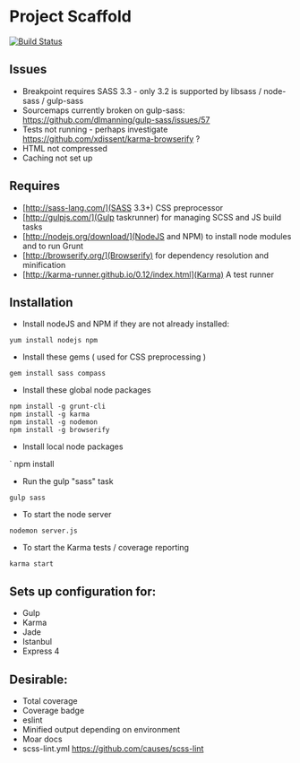Project Scaffold
================

[![Build Status](https://travis-ci.org/craigdallimore/project-template.png?branch=master)](https://travis-ci.org/craigdallimore/project-template)

Issues
------

- Breakpoint requires SASS 3.3 - only 3.2 is supported by libsass / node-sass / gulp-sass
- Sourcemaps currently broken on gulp-sass: https://github.com/dlmanning/gulp-sass/issues/57
- Tests not running - perhaps investigate https://github.com/xdissent/karma-browserify ?
- HTML not compressed
- Caching not set up

Requires
--------

- [http://sass-lang.com/](SASS 3.3+) CSS preprocessor
- [http://gulpjs.com/](Gulp taskrunner) for managing SCSS and JS build tasks
- [http://nodejs.org/download/](NodeJS and NPM) to install node modules and to run Grunt
- [http://browserify.org/](Browserify) for dependency resolution and minification
- [http://karma-runner.github.io/0.12/index.html](Karma) A test runner

Installation
------------

- Install nodeJS and NPM if they are not already installed:

` yum install nodejs npm `

- Install these gems ( used for CSS preprocessing )

` gem install sass compass `

- Install these global node packages

```
npm install -g grunt-cli
npm install -g karma
npm install -g nodemon
npm install -g browserify
```

- Install local node packages

` npm install

- Run the gulp "sass" task

` gulp sass `

- To start the node server

` nodemon server.js `

- To start the Karma tests / coverage reporting

` karma start `

Sets up configuration for:
--------------------------

- Gulp
- Karma
- Jade
- Istanbul
- Express 4

Desirable:
----------

- Total coverage
- Coverage badge
- eslint
- Minified output depending on environment
- Moar docs
- scss-lint.yml https://github.com/causes/scss-lint
